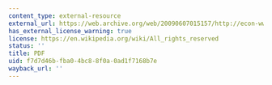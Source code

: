 ```yaml
---
content_type: external-resource
external_url: https://web.archive.org/web/20090607015157/http://econ-www.mit.edu/files/1127
has_external_license_warning: true
license: https://en.wikipedia.org/wiki/All_rights_reserved
status: ''
title: PDF
uid: f7d7d46b-fba0-4bc8-8f0a-0ad1f7168b7e
wayback_url: ''
---
```

